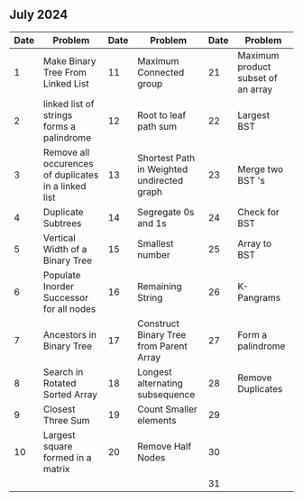 ## July 2024

| Date | Problem                                              | Date | Problem                                    | Date | Problem                            |
| ---- | ---------------------------------------------------- | ---- | ------------------------------------------ | ---- | ---------------------------------- |
| 1    | Make Binary Tree From Linked List                    | 11   | Maximum Connected group                    | 21   | Maximum product subset of an array |
| 2    | linked list of strings forms a palindrome            | 12   | Root to leaf path sum                      | 22   | Largest BST                        |
| 3    | Remove all occurences of duplicates in a linked list | 13   | Shortest Path in Weighted undirected graph | 23   | Merge two BST 's                   |
| 4    | Duplicate Subtrees                                   | 14   | Segregate 0s and 1s                        | 24   | Check for BST                      |
| 5    | Vertical Width of a Binary Tree                      | 15   | Smallest number                            | 25   | Array to BST                       |
| 6    | Populate Inorder Successor for all nodes             | 16   | Remaining String                           | 26   | K-Pangrams                         |
| 7    | Ancestors in Binary Tree                             | 17   | Construct Binary Tree from Parent Array    | 27   | Form a palindrome                  |
| 8    | Search in Rotated Sorted Array                       | 18   | Longest alternating subsequence            | 28   | Remove Duplicates                  |
| 9    | Closest Three Sum                                    | 19   | Count Smaller elements                     | 29   |                                    |
| 10   | Largest square formed in a matrix                    | 20   | Remove Half Nodes                          | 30   |                                    |
|      |                                                      |      |                                            | 31   |                                    |
